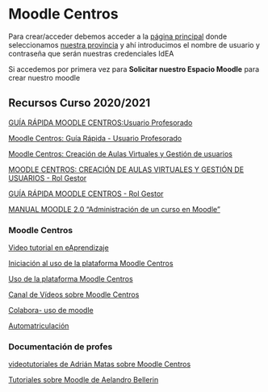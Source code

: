 # Moodle Centros

Para crear/acceder debemos acceder a la [página principal](https://educacionadistancia.juntadeandalucia.es/centros/) donde seleccionamos [nuestra provincia](https://educacionadistancia.juntadeandalucia.es/centros/granada/) y ahí introducimos el nombre de usuario y contraseña que serán nuestras credenciales IdEA

Si accedemos por primera vez para **Solicitar nuestro Espacio Moodle** para crear nuestro moodle



## Recursos Curso 2020/2021

[GUÍA RÁPIDA MOODLE CENTROS:Usuario Profesorado](https://blogsaverroes.juntadeandalucia.es/webiesreyalabez/files/2020/09/MANUAL-PDF-Moodle_Centros_Profesorado_20-21-v1.pdf)

[Moodle Centros: Guía Rápida - Usuario Profesorado](https://www.juntadeandalucia.es/educacion/portals/delegate/content/3067c826-cbd5-4bc0-89d5-ef0a5ee7788b/Gu%C3%ADa%20r%C3%A1pida%20Moodle%20Centros.%20Profesorado)

[Moodle Centros: Creación de Aulas Virtuales y Gestión de usuarios](https://blogsaverroes.juntadeandalucia.es/eaprendizaje/files/2020/03/Tutorial-Moodle-central_Profesorado_Creaci%C3%B3n-de-Aulas270320.pdf)

[MOODLE CENTROS: CREACIÓN DE AULAS VIRTUALES Y GESTIÓN DE USUARIOS - Rol Gestor](https://www.juntadeandalucia.es/educacion/portals/delegate/content/3e4e1950-6e49-4790-888c-876aeb793104/Gesti%C3%B3n%20Moodle%20Centros.%20Rol%20Gestor)

[GUÍA RÁPIDA MOODLE CENTROS - Rol Gestor](https://www.juntadeandalucia.es/educacion/portals/delegate/content/2327a595-0d11-49bb-8c18-2d428695c4ff/Gesti%C3%B3n%20Moodle%20Centros.%20Rol%20Gestor)

[MANUAL MOODLE 2.0 “Administración de un curso en Moodle”](https://mdm.usta.edu.co/remos_downloads/oev/pdf_tutoriales_moodle/docentes/administracion_de_un_curso_en_moodle.pdf)

### Moodle Centros

[Video tutorial en eAprendizaje](https://www.juntadeandalucia.es/educacion/eaprendizaje/moodle-centros/)

[Iniciación al uso de la plataforma Moodle Centros](https://www.youtube.com/playlist?list=PLJkk1L3HGsMkDH_7aLVrPws569XHIgqsi)

[Uso de la plataforma Moodle Centros](https://www.youtube.com/playlist?list=PLJkk1L3HGsMkBqY_g9xD6to-YFka86alc)

[Canal de Vídeos sobre Moodle Centros](https://www.juntadeandalucia.es/educacion/portals/web/transformacion-digital-educativa/moodle_canal_videos/)

[Colabora- uso de moodle](https://colaboraeducacion30.juntadeandalucia.es/educacion/colabora/web/172115fc021/inicio/-/blogs/uso-de-la-plataforma-moodle)

[Automatriculación](http://www.juntadeandalucia.es/averroes/centros-tic/41701055/moodle2/pluginfile.php/6448/mod_resource/content/1/55_automatriculacin.html)

### Documentación de profes

[videotutoriales de Adrián Matas sobre Moodle Centros](https://blogsaverroes.juntadeandalucia.es/moodlecentrosparaprofes/2020/07/29/acceso-a-moodle/)

[Tutoriales sobre Moodle de Aelandro Bellerin](https://tutorialesmoodlecentros.blogspot.com/)